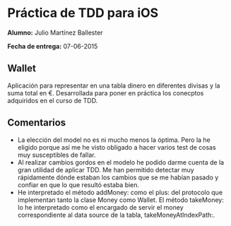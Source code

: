 # Práctica de TDD para iOS

**Alumno:** Julio Martínez Ballester

**Fecha de entrega:** 07-06-2015

## Wallet
Aplicación para representar en una tabla dinero en diferentes divisas y la suma total en €. Desarrollada para poner en práctica los conecptos adquiridos en el curso de TDD.

## Comentarios
- La elección del model no es ni mucho menos la óptima. Pero la he eligido porque así me he visto obligado a hacer varios test de cosas muy susceptibles de fallar.
- Al realizar cambios gordos en el modelo he podido darme cuenta de la gran utilidad de aplicar TDD. Me han permitido detectar muy rápidamente dónde estaban los cambios que se me habían pasado y confiar en que lo que resultó estaba bien.
- He interpretado el método addMoney: como el plus: del protocolo que implementan tanto la clase Money como Wallet. El método takeMoney: lo he interpretado como el encargado de servir el money correspondiente al data source de la tabla, takeMoneyAtIndexPath:.